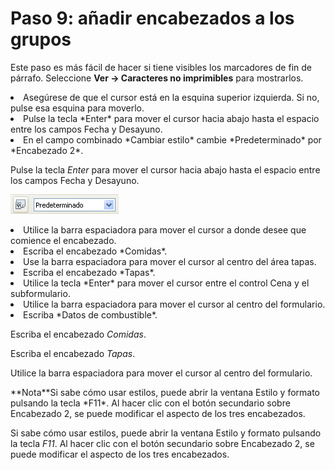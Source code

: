 
# Paso 9: añadir encabezados a los grupos

Este paso es más fácil de hacer si tiene visibles los marcadores de fin de párrafo. Seleccione **Ver → Caracteres no imprimibles** para mostrarlos.

<li value="1">
Asegúrese de que el cursor está en la esquina superior izquierda. Si no, pulse esa esquina para moverlo. 
</li>
<li>
Pulse la tecla *Enter* para mover el cursor hacia abajo hasta el espacio entre los campos Fecha y Desayuno.
</li>
<li>
En el campo combinado *Cambiar estilo* cambie *Predeterminado* por *Encabezado 2*.
</li>

Pulse la tecla *Enter* para mover el cursor hacia abajo hasta el espacio entre los campos Fecha y Desayuno.

![](https://raw.githubusercontent.com/catedu/libreOffice-la-suite-ofimatica-libre/master/img/Fig30.png)
<li>
Utilice la barra espaciadora para mover el cursor a donde desee que comience el encabezado.
</li>
<li>
Escriba el encabezado *Comidas*.
</li>
<li>
Use la barra espaciadora para mover el cursor al centro del área tapas.
</li>
<li>
Escriba el encabezado *Tapas*.
</li>
<li>
Utilice la tecla *Enter* para mover el cursor entre el control Cena y el subformulario.
</li>
<li>
Utilice la barra espaciadora para mover el cursor al centro del formulario.
</li>
<li>
Escriba *Datos de combustible*.
</li>

Escriba el encabezado *Comidas*.

Escriba el encabezado *Tapas*.

Utilice la barra espaciadora para mover el cursor al centro del formulario.
<td width="15%" bgcolor="#94bd5e">**Nota**</td><td width="85%" valign="top">Si sabe cómo usar estilos, puede abrir la ventana Estilo y formato pulsando la tecla *F11*. Al hacer clic con el botón secundario sobre Encabezado 2, se puede modificar el aspecto de los tres encabezados. </td>

Si sabe cómo usar estilos, puede abrir la ventana Estilo y formato pulsando la tecla *F11*. Al hacer clic con el botón secundario sobre Encabezado 2, se puede modificar el aspecto de los tres encabezados. 

